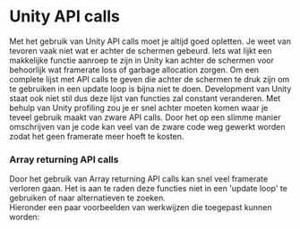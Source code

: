 # Unity API calls

Met het gebruik van Unity API calls moet je altijd goed opletten. Je weet van tevoren vaak niet wat er achter de schermen gebeurd. 
Iets wat lijkt een makkelijke functie aanroep te zijn in Unity kan achter de schermen voor behoorlijk wat framerate loss of garbage allocation 
zorgen. Om een complete lijst met API calls te geven die achter de schermen te druk zijn om te gebruiken in een update loop is bijna niet te doen. 
Development van Unity staat ook niet stil dus deze lijst van functies zal constant veranderen. Met behulp van Unity profiling zou je er snel achter 
moeten komen waar je teveel gebruik maakt van zware API calls. Door het op een slimme manier omschrijven van je code kan veel van de zware code 
weg gewerkt worden zodat het geen framerate meer hoeft te kosten.

### Array returning API calls
Door het gebruik van Array returning API calls kan snel veel framerate verloren gaan. Het is aan te raden deze functies niet in een 'update loop' te gebruiken 
of naar alternatieven te zoeken.  
Hieronder een paar voorbeelden van werkwijzen die toegepast kunnen worden:

